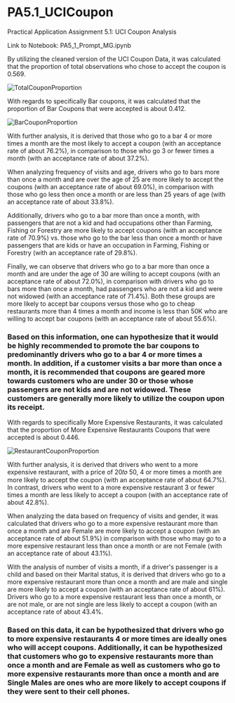 # PA5.1_UCICoupon
Practical Application Assignment 5.1: UCI Coupon Analysis

Link to Notebook: PA5_1_Prompt_MG.ipynb

By utilizing the cleaned version of the UCI Coupon Data, it was calculated that the proportion of total observations who chose to accept the coupon is 0.569.

![TotalCouponProportion](https://github.com/maha0491/PA5.1_UCICoupon/assets/171763300/224a0280-c283-4ec8-942a-96f2f894664f)

With regards to specifically Bar coupons, it was calculated that the proportion of Bar Coupons that were accepted is about 0.412.

![BarCouponProportion](https://github.com/maha0491/PA5.1_UCICoupon/assets/171763300/d2dc2ffa-1a7b-4161-a22c-2bf0850faea0)

With further analysis, it is derived that those who go to a bar 4 or more times a month are the most likely to accept a coupon (with an acceptance rate of about 76.2%), in comparison to those who go 3 or fewer times a month (with an acceptance rate of about 37.2%).

When analyzing frequency of visits and age, drivers who go to bars more than once a month and are over the age of 25 are more likely to accept the coupons (with an acceptance rate of about 69.0%), in comparison with those who go less then once a month or are less than 25 years of age (with an acceptance rate of about 33.8%).

Additionally, drivers who go to a bar more than once a month, with passengers that are not a kid and had occupations other than Farming, Fishing or Forestry are more likely to accept coupons (with an acceptance rate of 70.9%) vs. those who go to the bar less than once a month or have passengers that are kids or have an occupation in Farming, Fishing or Forestry (with an acceptance rate of 29.8%).

Finally, we can observe that drivers who go to a bar more than once a month and are under the age of 30 are willing to accept coupons (with an acceptance rate of about 72.0%), in comparison with drivers who go to bars more than once a month, had passengers who are not a kid and were not widowed (with an acceptance rate of 71.4%). Both these groups are more likely to accept bar coupons versus those who go to cheap restaurants more than 4 times a month and income is less than 50K who are willing to accept bar coupons (with an acceptance rate of about 55.6%).

### Based on this information, one can hypothesize that it would be highly recommended to promote the bar coupons to predominantly drivers who go to a bar 4 or more times a month. In addition, if a customer visits a bar more than once a month, it is recommended that coupons are geared more towards customers who are under 30 or those whose passengers are not kids and are not widowed. These customers are generally more likely to utilize the coupon upon its receipt.

With regards to specifically More Expensive Restaurants, it was calculated that the proportion of More Expensive Restaurants Coupons that were accepted is about 0.446.

![RestaurantCouponProportion](https://github.com/maha0491/PA5.1_UCICoupon/assets/171763300/b7da5b95-f152-43c9-88cd-d2a3ad751e7e)

With further analysis, it is derived that drivers who went to a more expensive restaurant, with a price of  20𝑡𝑜
 50, 4 or more times a month are more likely to accept the coupon (with an acceptance rate of about 64.7%). In contrast, drivers who went to a more expensive restaurant 3 or fewer times a month are less likely to accept a coupon (with an acceptance rate of about 42.8%).

When analyzing the data based on frequency of visits and gender, it was calculated that drivers who go to a more expensive restaurant more than once a month and are Female are more likely to accept a coupon (with an acceptance rate of about 51.9%) in comparison with those who may go to a more expensive restaurant less than once a month or are not Female (with an acceptance rate of about 43.1%).

With the analysis of number of visits a month, if a driver's passenger is a child and based on their Marital status, it is derived that drivers who go to a more expensive restaurant more than once a month and are male and single are more likely to accept a coupon (with an acceptance rate of about 61%). Drivers who go to a more expensive restaurant less than once a month, or are not male, or are not single are less likely to accept a coupon (with an acceptance rate of about 43.4%.

### Based on this data, it can be hypothesized that drivers who go to more expensive restaurants 4 or more times are ideally ones who will accept coupons. Additionally, it can be hypothesized that customers who go to expensive restaurants more than once a month and are Female as well as customers who go to more expensive restaurants more than once a month and are Single Males are ones who are more likely to accept coupons if they were sent to their cell phones.
